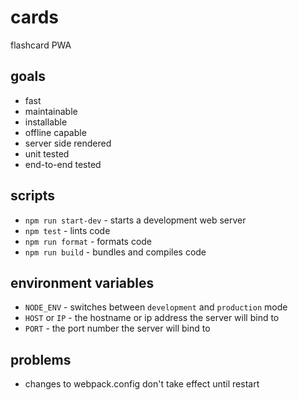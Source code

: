 # cards

flashcard PWA

## goals

* fast
* maintainable
* installable
* offline capable
* server side rendered
* unit tested
* end-to-end tested

## scripts

* `npm run start-dev` - starts a development web server
* `npm test` - lints code
* `npm run format` - formats code
* `npm run build` - bundles and compiles code

## environment variables

* `NODE_ENV` - switches between `development` and `production` mode
* `HOST` or `IP` - the hostname or ip address the server will bind to
* `PORT` - the port number the server will bind to

## problems

* changes to webpack.config don't take effect until restart
